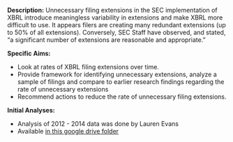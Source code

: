 __Description:__ Unnecessary filing extensions in the SEC implementation of XBRL introduce meaningless variability in extensions and make XBRL more difficult to use. It appears filers are creating many redundant extensions (up to 50% of all extensions). Conversely, SEC Staff have observed, and stated, “a significant number of extensions are reasonable and appropriate.” 

__Specific Aims:__

- Look at rates of XBRL filing extensions over time.
- Provide framework for identifying unnecessary extensions, analyze a sample of filings and compare to earlier research findings regarding the rate of unnecessary extensions 
- Recommend actions to reduce the rate of unnecessary filing extensions. 

__Initial Analyses:__ 

- Analysis of 2012 - 2014 data was done by Lauren Evans
- Available [in this google drive folder](https://drive.google.com/drive/folders/0Bwd8O9XpwVpifmZMSWlTNzVNMno0SVhnYUJnT1JzbXFvQ0luOTlqdmtJTDBKOFNHUHhzRG8)

